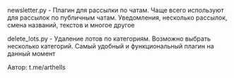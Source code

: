 newsletter.py - Плагин для рассылки по чатам. Чаще всего используют для рассылок по публичным чатам. Уведомления, несколько рассылок, смена названий, текстов и многое другое

delete_lots.py - Удаление лотов по категориям. Возможно выбрать несколько категорий. Самый удобный и функциональный плагин на данный момент

Автор: t.me/arthells
